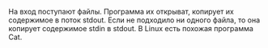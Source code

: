 На вход поступают файлы. Программа их открыват, копирует их содержимое в поток stdout. Если не подходило ни одного файла, то она копирует содержимое stdin в stdout. В Linux есть похожая программа Cat.

